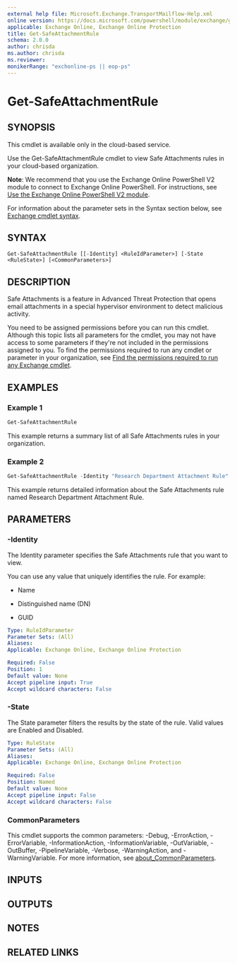 ```yaml
---
external help file: Microsoft.Exchange.TransportMailflow-Help.xml
online version: https://docs.microsoft.com/powershell/module/exchange/get-safeattachmentrule
applicable: Exchange Online, Exchange Online Protection
title: Get-SafeAttachmentRule
schema: 2.0.0
author: chrisda
ms.author: chrisda
ms.reviewer:
monikerRange: "exchonline-ps || eop-ps"
---
```


# Get-SafeAttachmentRule

## SYNOPSIS
This cmdlet is available only in the cloud-based service.

Use the Get-SafeAttachmentRule cmdlet to view Safe Attachments rules in your cloud-based organization.

**Note**: We recommend that you use the Exchange Online PowerShell V2 module to connect to Exchange Online PowerShell. For instructions, see [Use the Exchange Online PowerShell V2 module](https://docs.microsoft.com/powershell/exchange/exchange-online-powershell-v2).

For information about the parameter sets in the Syntax section below, see [Exchange cmdlet syntax](https://docs.microsoft.com/powershell/exchange/exchange-cmdlet-syntax).

## SYNTAX

```
Get-SafeAttachmentRule [[-Identity] <RuleIdParameter>] [-State <RuleState>] [<CommonParameters>]
```

## DESCRIPTION
Safe Attachments is a feature in Advanced Threat Protection that opens email attachments in a special hypervisor environment to detect malicious activity.

You need to be assigned permissions before you can run this cmdlet. Although this topic lists all parameters for the cmdlet, you may not have access to some parameters if they're not included in the permissions assigned to you. To find the permissions required to run any cmdlet or parameter in your organization, see [Find the permissions required to run any Exchange cmdlet](https://docs.microsoft.com/powershell/exchange/find-exchange-cmdlet-permissions).

## EXAMPLES

### Example 1
```powershell
Get-SafeAttachmentRule
```

This example returns a summary list of all Safe Attachments rules in your organization.

### Example 2
```powershell
Get-SafeAttachmentRule -Identity "Research Department Attachment Rule" | Format-List
```

This example returns detailed information about the Safe Attachments rule named Research Department Attachment Rule.

## PARAMETERS

### -Identity
The Identity parameter specifies the Safe Attachments rule that you want to view.

You can use any value that uniquely identifies the rule. For example:

- Name

- Distinguished name (DN)

- GUID

```yaml
Type: RuleIdParameter
Parameter Sets: (All)
Aliases:
Applicable: Exchange Online, Exchange Online Protection

Required: False
Position: 1
Default value: None
Accept pipeline input: True
Accept wildcard characters: False
```

### -State
The State parameter filters the results by the state of the rule. Valid values are Enabled and Disabled.

```yaml
Type: RuleState
Parameter Sets: (All)
Aliases:
Applicable: Exchange Online, Exchange Online Protection

Required: False
Position: Named
Default value: None
Accept pipeline input: False
Accept wildcard characters: False
```

### CommonParameters
This cmdlet supports the common parameters: -Debug, -ErrorAction, -ErrorVariable, -InformationAction, -InformationVariable, -OutVariable, -OutBuffer, -PipelineVariable, -Verbose, -WarningAction, and -WarningVariable. For more information, see [about_CommonParameters](https://go.microsoft.com/fwlink/p/?LinkID=113216).

## INPUTS

###  

## OUTPUTS

###  

## NOTES

## RELATED LINKS
